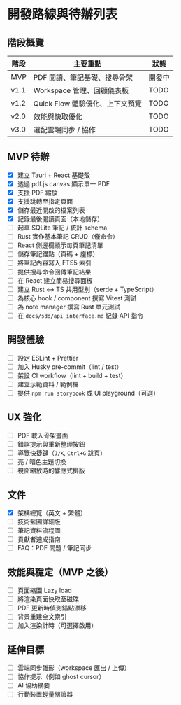 # 開發路線與待辦列表

## 階段概覽
| 階段 | 主要重點 | 狀態 |
| --- | --- | --- |
| MVP | PDF 閱讀、筆記基礎、搜尋骨架 | 開發中 |
| v1.1 | Workspace 管理、回顧儀表板 | TODO |
| v1.2 | Quick Flow 體驗優化、上下文預覽 | TODO |
| v2.0 | 效能與快取優化 | TODO |
| v3.0 | 選配雲端同步 / 協作 | TODO |

## MVP 待辦
- [x] 建立 Tauri + React 基礎殼
- [x] 透過 pdf.js canvas 顯示單一 PDF
- [x] 支援 PDF 縮放
- [x] 支援跳轉至指定頁面
- [x] 儲存最近開啟的檔案列表
- [x] 記錄最後閱讀頁面（本地儲存）
- [ ] 起草 SQLite 筆記 / 統計 schema
- [ ] Rust 實作基本筆記 CRUD（僅命令）
- [ ] React 側邊欄顯示每頁筆記清單
- [ ] 儲存筆記錨點（頁碼 + 座標）
- [ ] 將筆記內容寫入 FTS5 索引
- [ ] 提供搜尋命令回傳筆記結果
- [ ] 在 React 建立簡易搜尋面板
- [ ] 建立 Rust ↔ TS 共用型別（serde + TypeScript）
- [ ] 為核心 hook / component 撰寫 Vitest 測試
- [ ] 為 note manager 撰寫 Rust 單元測試
- [ ] 在 `docs/sdd/api_interface.md` 紀錄 API 指令

## 開發體驗
- [ ] 設定 ESLint + Prettier
- [ ] 加入 Husky pre-commit（lint / test）
- [ ] 架設 CI workflow（lint + build + test）
- [ ] 建立示範資料 / 範例檔
- [ ] 提供 `npm run storybook` 或 UI playground（可選）

## UX 強化
- [ ] PDF 載入骨架畫面
- [ ] 錯誤提示與重新整理按鈕
- [ ] 導覽快捷鍵（`J/K`, `Ctrl+G` 跳頁）
- [ ] 亮 / 暗色主題切換
- [ ] 視窗縮放時的響應式排版

## 文件
- [x] 架構總覽（英文 + 繁體）
- [ ] 技術藍圖詳細版
- [ ] 筆記資料流程圖
- [ ] 貢獻者速成指南
- [ ] FAQ：PDF 問題 / 筆記同步

## 效能與穩定（MVP 之後）
- [ ] 頁面縮圖 Lazy load
- [ ] 將渲染頁面快取至磁碟
- [ ] PDF 更新時偵測錨點漂移
- [ ] 背景重建全文索引
- [ ] 加入渲染計時（可選擇啟用）

## 延伸目標
- [ ] 雲端同步雛形（workspace 匯出 / 上傳）
- [ ] 協作提示（例如 ghost cursor）
- [ ] AI 協助摘要
- [ ] 行動裝置輕量閱讀器
